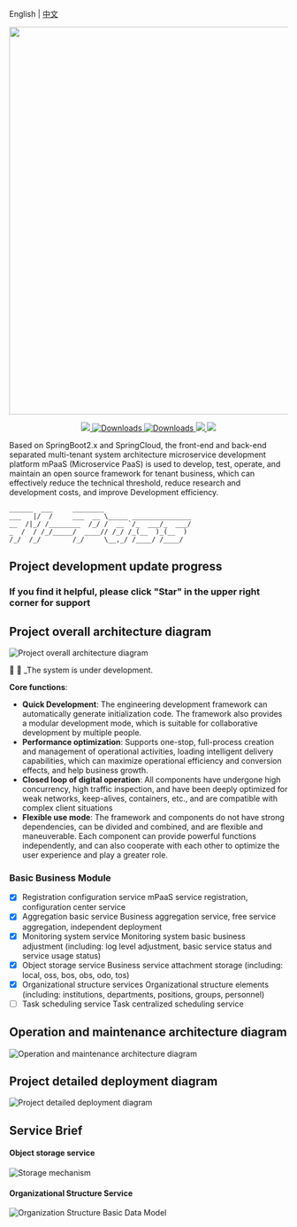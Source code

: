 English | [中文](/README.cn.md)

<p align="center">
	<a href="#"><img src="https://images.gitee.com/uploads/images/2019/1009/235538_73450b95_1468963.png" width="700"></a>
</p>
<p align="center">
	<a target="_blank" href="https://search.maven.org/search?q=M-PasS">
		<img src="https://img.shields.io/badge/Maven Central-1.12.0-blue.svg" ></img>
	</a>
        <a target="_blank" href="https://github.com/lihangqi/mPaaS">
		<img src="https://img.shields.io/badge/Spring%20Boot-2.0.9.RELEASE-blue" alt="Downloads"/>
	</a>
        <a target="_blank" href="https://github.com/lihangqi/mPaaS">
		<img src="https://img.shields.io/badge/Spring%20Cloud-Finchley.SR4-blue" alt="Downloads"/>
	</a>
	<a target="_blank" href="https://www.oracle.com/technetwork/java/javase/downloads/index.html">
		<img src="https://img.shields.io/badge/JDK-1.8+-green.svg" ></img>
	</a>
	<a target="_blank" href="https://github.com/lihangqi/mPaaS" title="API文档">
		<img src="https://img.shields.io/badge/Api Docs-1.12.0-orange.svg" ></img>
	</a>
</p>

Based on SpringBoot2.x and SpringCloud, the front-end and back-end separated multi-tenant system architecture microservice development platform mPaaS (Microservice PaaS) is used to develop, test, operate, and maintain an open source framework for tenant business, which can effectively reduce the technical threshold, reduce research and development costs, and improve Development efficiency.

    ______  ___     ________                      
    ___   |/  /     ___  __ \_____ _______________
    __  /|_/ /________  /_/ /  __ `/_  ___/_  ___/
    _  /  / /_/_____/  ____// /_/ /_(__  )_(__  )
    /_/  /_/        /_/     \__,_/ /____/ /____/ 


## Project development update progress
### If you find it helpful, please click "Star" in the upper right corner for support

## Project overall architecture diagram
![Project overall architecture diagram](https://oss-weslie.oss-cn-shanghai.aliyuncs.com/data/github_content_pic/020143_0d434b4a_1468963.jpeg "mPass_Springcloud微服务架构.jpg")

:anger: :facepunch:  _The system is under development.

**Core functions**:
- **Quick Development**: The engineering development framework can automatically generate initialization code. The framework also provides a modular development mode, which is suitable for collaborative development by multiple people.
- **Performance optimization**: Supports one-stop, full-process creation and management of operational activities, loading intelligent delivery capabilities, which can maximize operational efficiency and conversion effects, and help business growth.
- **Closed loop of digital operation**: All components have undergone high concurrency, high traffic inspection, and have been deeply optimized for weak networks, keep-alives, containers, etc., and are compatible with complex client situations
- **Flexible use mode**: The framework and components do not have strong dependencies, can be divided and combined, and are flexible and maneuverable. Each component can provide powerful functions independently, and can also cooperate with each other to optimize the user experience and play a greater role.

### Basic Business Module
- [x] Registration configuration service mPaaS service registration, configuration center service
- [x] Aggregation basic service Business aggregation service, free service aggregation, independent deployment
- [x] Monitoring system service Monitoring system basic business adjustment (including: log level adjustment, basic service status and service usage status)
- [x] Object storage service Business service attachment storage (including: local, oss, bos, obs, odo, tos)
- [x] Organizational structure services Organizational structure elements (including: institutions, departments, positions, groups, personnel)
- [ ] Task scheduling service Task centralized scheduling service

## Operation and maintenance architecture diagram
![Operation and maintenance architecture diagram](https://oss-weslie.oss-cn-shanghai.aliyuncs.com/data/github_content_pic/005728_9d45ec29_1468963.png "ops.png")

## Project detailed deployment diagram
![Project detailed deployment diagram](https://oss-weslie.oss-cn-shanghai.aliyuncs.com/data/github_content_pic/005737_ba969737_1468963.png "deploy.png")

## Service Brief
#### Object storage service
![Storage mechanism](https://oss-weslie.oss-cn-shanghai.aliyuncs.com/data/github_content_pic/200848_8ac7f86d_1468963.png "mpaas storage mechanism.png")
#### Organizational Structure Service
![Organization Structure Basic Data Model](https://oss-weslie.oss-cn-shanghai.aliyuncs.com/data/github_content_pic/173721_27c0e789_1468963.png "Organization Structure Basic Model.png")